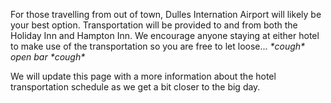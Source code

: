 For those travelling from out of town, Dulles Internation Airport will likely be your best option. Transportation will be provided to and from both the Holiday Inn and Hampton Inn. We encourage anyone staying at either hotel to make use of the transportation so you are free to let loose... _\*cough\* open bar \*cough\*_

We will update this page with a more information about the hotel transportation schedule as we get a bit closer to the big day.